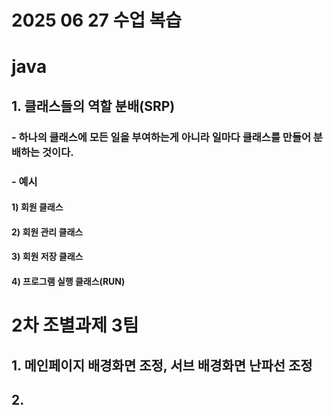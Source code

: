 # 2025 06 27 수업 복습
# java
## 1. 클래스들의 역할 분배(SRP) 
### - 하나의 클래스에 모든 일을 부여하는게 아니라 일마다 클래스를 만들어 분배하는 것이다.
### - 예시
#### 1) 회원 클래스
#### 2) 회원 관리 클래스
#### 3) 회원 저장 클래스
#### 4) 프로그램 실행 클래스(RUN)

# 2차 조별과제 3팀
## 1. 메인페이지 배경화면 조정, 서브 배경화면 난파선 조정
## 2. 
